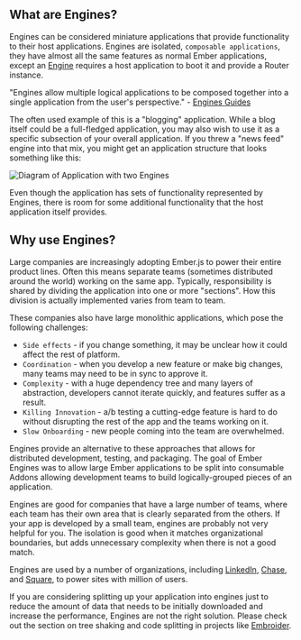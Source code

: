## What are Engines?

Engines can be considered miniature applications that provide functionality to their host applications. Engines are isolated, `composable applications`, they have almost all the same features as normal Ember applications, except an [Engine](https://api.emberjs.com/ember/release/classes/Engine) requires a host application to boot it and provide a Router instance.

"Engines allow multiple logical applications to be composed together into a single application from the user's perspective." - [Engines Guides](http://ember-engines.com/)

The often used example of this is a "blogging" application. While a blog itself could be a full-fledged application, you may also wish to use it as a specific subsection of your overall application. If you threw a "news feed" engine into that mix, you might get an application structure that looks something like this:

![Diagram of Application with two Engines](../images/02-app-diagram.png)

Even though the application has sets of functionality represented by Engines, there is room for some additional functionality that the host application itself provides.

## Why use Engines?

Large companies are increasingly adopting Ember.js to power their entire product lines. Often this means separate teams (sometimes distributed around the world) working on the same app. Typically, responsibility is shared by dividing the application into one or more "sections". How this division is actually implemented varies from team to team. 

These companies also have large monolithic applications, which pose the following challenges:

* `Side effects` - if you change something, it may be unclear how it could affect the rest of platform.
* `Coordination` - when you develop a new feature or make big changes, many teams may need to be in sync to approve it.
* `Complexity` - with a huge dependency tree and many layers of abstraction, developers cannot iterate quickly, and features suffer as a result.
* `Killing Innovation` - a/b testing a cutting-edge feature is hard to do without disrupting the rest of the app and the teams working on it.
* `Slow Onboarding` - new people coming into the team are overwhelmed.

Engines provide an alternative to these approaches that allows for distributed development, testing, and packaging. The goal of Ember Engines was to allow large Ember applications to be split into consumable Addons allowing development teams to build logically-grouped pieces of an application.

Engines are good for companies that have a large number of teams, where each team has their own area that is clearly separated from the others. If your app is developed by a small team, engines are probably not very helpful for you. The isolation is good when it matches organizational boundaries, but adds unnecessary complexity when there is not a good match.

Engines are used by a number of organizations, including [LinkedIn](linkedin.com), [Chase](https://www.chase.com/), and [Square](https://squareup.com), to power sites with million of users.

If you are considering splitting up your application into engines just to reduce the amount of data that needs to be initially downloaded and increase the performance, Engines are not the right solution. Please check out the section on tree shaking and code splitting in projects like [Embroider](https://github.com/embroider-build/embroider).
